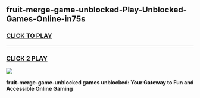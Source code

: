 
## fruit-merge-game-unblocked-Play-Unblocked-Games-Online-in75s
<h3>
<a href="https://premium76.site?title=fruit-merge-game-unblocked&ref=24A">CLICK TO PLAY</a></h3>
<hr>

<h3>
<a href="https://premium76.site?title=fruit-merge-game-unblocked&ref=24A">CLICK 2 PLAY</a>
  
</h3>

<a href="https://premium76.site?title=fruit-merge-game-unblocked&ref=24A"><img src="https://clearcache.store/games.png"></a>


**fruit-merge-game-unblocked games unblocked: Your Gateway to Fun and Accessible Online Gaming**
